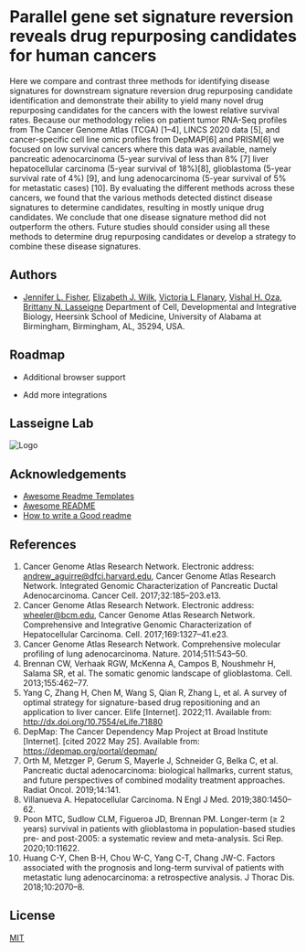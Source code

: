 
# Parallel gene set signature reversion reveals drug repurposing candidates for human cancers

Here we compare and contrast three methods for identifying disease signatures for downstream signature reversion drug repurposing candidate identification and demonstrate their ability to yield many novel drug repurposing candidates for the cancers with the lowest relative survival rates. Because our methodology relies on patient tumor RNA-Seq profiles from The Cancer Genome Atlas (TCGA) [1–4], LINCS 2020 data [5], and cancer-specific cell line omic profiles from DepMAP[6] and PRISM[6] we focused on low survival cancers where this data was available, namely pancreatic adenocarcinoma (5-year survival of less than 8% [7] liver hepatocellular carcinoma (5-year survival of 18%)[8], glioblastoma (5-year survival rate of 4%) [9], and lung adenocarcinoma (5-year survival of 5% for metastatic cases) [10]. By evaluating the different methods across these cancers, we found that the various methods detected distinct disease signatures to determine candidates, resulting in mostly unique drug candidates. We conclude that one disease signature method did not outperform the others. Future studies should consider using all these methods to determine drug repurposing candidates or develop a strategy to combine these disease signatures.


## Authors

- [Jennifer L. Fisher](https://www.github.com/JenFisher7), [Elizabeth J. Wilk](), [Victoria L Flanary](), [Vishal H. Oza](), [Brittany N. Lasseigne]()
Department of Cell, Developmental and Integrative Biology, Heersink School of Medicine, University of Alabama at Birmingham, Birmingham, AL, 35294, USA.



## Roadmap

- Additional browser support

- Add more integrations


## Lasseigne Lab 
![Logo](https://www.lasseigne.org/img/main/lablogo.png)


## Acknowledgements

 - [Awesome Readme Templates](https://awesomeopensource.com/project/elangosundar/awesome-README-templates)
 - [Awesome README](https://github.com/matiassingers/awesome-readme)
 - [How to write a Good readme](https://bulldogjob.com/news/449-how-to-write-a-good-readme-for-your-github-project)


## References

1. Cancer Genome Atlas Research Network. Electronic address: andrew_aguirre@dfci.harvard.edu, Cancer Genome Atlas Research Network. Integrated Genomic Characterization of Pancreatic Ductal Adenocarcinoma. Cancer Cell. 2017;32:185–203.e13.
2. Cancer Genome Atlas Research Network. Electronic address: wheeler@bcm.edu, Cancer Genome Atlas Research Network. Comprehensive and Integrative Genomic Characterization of Hepatocellular Carcinoma. Cell. 2017;169:1327–41.e23.
3. Cancer Genome Atlas Research Network. Comprehensive molecular profiling of lung adenocarcinoma. Nature. 2014;511:543–50.
4. Brennan CW, Verhaak RGW, McKenna A, Campos B, Noushmehr H, Salama SR, et al. The somatic genomic landscape of glioblastoma. Cell. 2013;155:462–77.
5. Yang C, Zhang H, Chen M, Wang S, Qian R, Zhang L, et al. A survey of optimal strategy for signature-based drug repositioning and an application to liver cancer. Elife [Internet]. 2022;11. Available from: http://dx.doi.org/10.7554/eLife.71880
6. DepMap: The Cancer Dependency Map Project at Broad Institute [Internet]. [cited 2022 May 25]. Available from: https://depmap.org/portal/depmap/
7. Orth M, Metzger P, Gerum S, Mayerle J, Schneider G, Belka C, et al. Pancreatic ductal adenocarcinoma: biological hallmarks, current status, and future perspectives of combined modality treatment approaches. Radiat Oncol. 2019;14:141.
8. Villanueva A. Hepatocellular Carcinoma. N Engl J Med. 2019;380:1450–62.
9. Poon MTC, Sudlow CLM, Figueroa JD, Brennan PM. Longer-term (≥ 2 years) survival in patients with glioblastoma in population-based studies pre- and post-2005: a systematic review and meta-analysis. Sci Rep. 2020;10:11622.
10. Huang C-Y, Chen B-H, Chou W-C, Yang C-T, Chang JW-C. Factors associated with the prognosis and long-term survival of patients with metastatic lung adenocarcinoma: a retrospective analysis. J Thorac Dis. 2018;10:2070–8.



## License

[MIT](https://choosealicense.com/licenses/mit/)

